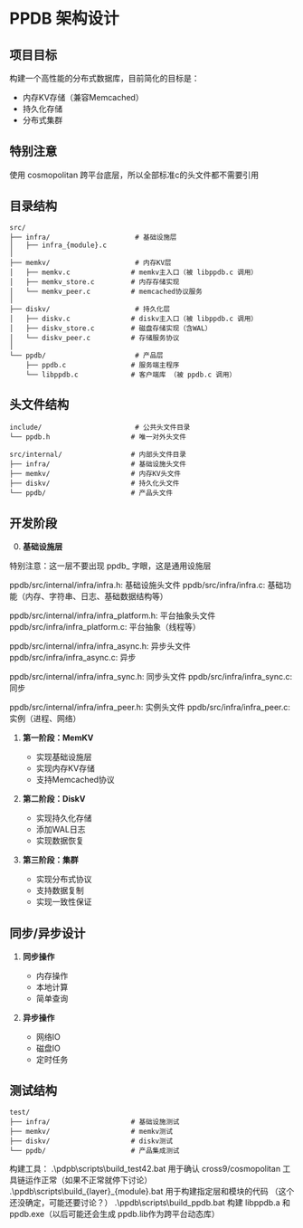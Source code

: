 ﻿# PPDB 架构设计

## 项目目标

构建一个高性能的分布式数据库，目前简化的目标是：
- 内存KV存储（兼容Memcached）
- 持久化存储
- 分布式集群

## 特别注意

使用 cosmopolitan 跨平台底层，所以全部标准c的头文件都不需要引用

## 目录结构

```
src/
├── infra/                     # 基础设施层
│   ├── infra_{module}.c          
│
├── memkv/                     # 内存KV层
│   ├── memkv.c               # memkv主入口（被 libppdb.c 调用）
│   ├── memkv_store.c         # 内存存储实现
│   └── memkv_peer.c          # memcached协议服务
│
├── diskv/                     # 持久化层
│   ├── diskv.c               # diskv主入口（被 libppdb.c 调用）
│   ├── diskv_store.c         # 磁盘存储实现（含WAL）
│   └── diskv_peer.c          # 存储服务协议
│
└── ppdb/                      # 产品层
    ├── ppdb.c                # 服务端主程序
    └── libppdb.c             # 客户端库 （被 ppdb.c 调用）
```

## 头文件结构

```
include/                       # 公共头文件目录
└── ppdb.h                    # 唯一对外头文件

src/internal/                 # 内部头文件目录
├── infra/                    # 基础设施头文件
├── memkv/                    # 内存KV头文件
├── diskv/                    # 持久化头文件
└── ppdb/                     # 产品头文件
```

## 开发阶段

0. **基础设施层**

特别注意：这一层不要出现 ppdb_ 字眼，这是通用设施层

ppdb/src/internal/infra/infra.h: 基础设施头文件
ppdb/src/infra/infra.c: 基础功能（内存、字符串、日志、基础数据结构等）

ppdb/src/internal/infra/infra_platform.h: 平台抽象头文件
ppdb/src/infra/infra_platform.c: 平台抽象（线程等）

ppdb/src/internal/infra/infra_async.h: 异步头文件
ppdb/src/infra/infra_async.c: 异步

ppdb/src/internal/infra/infra_sync.h: 同步头文件
ppdb/src/infra/infra_sync.c: 同步

ppdb/src/internal/infra/infra_peer.h: 实例头文件
ppdb/src/infra/infra_peer.c: 实例（进程、网络）

1. **第一阶段：MemKV**
   - 实现基础设施层
   - 实现内存KV存储
   - 支持Memcached协议

2. **第二阶段：DiskV**
   - 实现持久化存储
   - 添加WAL日志
   - 实现数据恢复

3. **第三阶段：集群**
   - 实现分布式协议
   - 支持数据复制
   - 实现一致性保证

## 同步/异步设计

1. **同步操作**
   - 内存操作
   - 本地计算
   - 简单查询

2. **异步操作**
   - 网络IO
   - 磁盘IO
   - 定时任务

## 测试结构

```
test/
├── infra/                    # 基础设施测试
├── memkv/                    # memkv测试
├── diskv/                    # diskv测试
└── ppdb/                     # 产品集成测试
```

构建工具：
.\pdpb\scripts\build_test42.bat 用于确认 cross9/cosmopolitan 工具链运作正常（如果不正常就停下讨论）
.\ppdb\scripts\build_{layer}_{module}.bat 用于构建指定层和模块的代码 （这个还没确定，可能还要讨论？）
.\ppdb\scripts\build_ppdb.bat 构建 libppdb.a 和 ppdb.exe（以后可能还会生成 ppdb.lib作为跨平台动态库）
